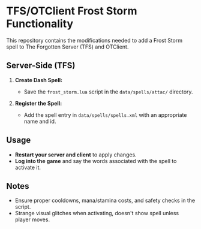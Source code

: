 # TFS/OTClient Frost Storm Functionality

This repository contains the modifications needed to add a Frost Storm spell to The Forgotten Server (TFS) and OTClient.

## Server-Side (TFS)

1. **Create Dash Spell:**
   - Save the `frost_storm.lua` script in the `data/spells/attac/` directory.

2. **Register the Spell:**
   - Add the spell entry in `data/spells/spells.xml` with an appropriate name and id.

## Usage

- **Restart your server and client** to apply changes.
- **Log into the game** and say the words associated with the spell to activate it.

## Notes

- Ensure proper cooldowns, mana/stamina costs, and safety checks in the script.
- Strange visual glitches when activating, doesn't show spell unless player moves.
